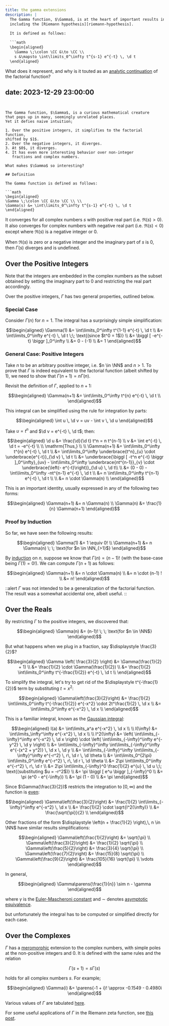 ```yaml
---
title: the gamma extensions
description: |
  The Gamma function, $\Gamma$, is at the heart of important results in mathematics
  including the [Riemann hypothesis][riemann-hypothesis].
  
  It is defined as follows:

  ```math
  \begin{aligned}
    \Gamma \;\colon \CC &\to \CC \\
    s &\mapsto \int\limits_0^\infty t^{s-1} e^{-t} \, \d t
  \end{aligned}
  ```
  
  What does it represent, and why is it touted as an
  [analytic continuation][analytic-continuation]
  of the factorial function?

  [riemann-hypothesis]:    /math/2023-02-riemann-zeta-properties
  [analytic-continuation]: https://en.wikipedia.org/wiki/Analytic_continuation

date: 2023-12-29 23:00:00
---
```


The Gamma function, $\Gamma$, is a curious mathematical creature
that pops up in many, seemingly unrelated places.
Yet it defies naive intuition;

1. Over the positive integers, it simplifies to the factorial function,
shifted by $1$.
2. Over the negative integers, it diverges.
3. At $0$, it diverges.
4. It has even more interesting behavior over non-integer
   fractions and complex numbers.

What makes $\Gamma$ so interesting?

## Definition

The Gamma function is defined as follows:

```math
\begin{aligned}
\Gamma \;\colon \CC &\to \CC \\ \\
\Gamma(s) &= \int\limits_0^\infty t^{s-1} e^{-t} \, \d t
\end{aligned}
```

It converges for all complex numbers $s$ with positive real part
(i.e. $\Re(s) > 0$). It also converges for complex numbers with
negative real part (i.e. $\Re(s) < 0$) except where
$\Re(s)$ is a negative integer or $0$.

When $\Re(s)$ is zero or a negative integer and the imaginary part
of $s$ is $0$, then $\Gamma(s)$ diverges and is undefined.

## Over the Positive Integers

Note that the integers are embedded in the complex numbers
as the subset obtained by setting the imaginary part to $0$
and restricting the real part accordingly.

Over the positive integers, $\Gamma$ has two general properties,
outlined below.

### Special Case

Consider $\Gamma(n)$ for $n = 1$.
The integral has a surprisingly simple simplification:
  
```math
\begin{aligned}
\Gamma(1) &= \int\limits_0^\infty t^{1-1} e^{-t} \, \d t \\

&= \int\limits_0^\infty e^{-t} \, \d t \;\; \text{(since $t^0 = 1$)} \\

&= \biggl [ -e^{-t} \biggr ]_0^\infty \\

&= 0 - (-1) \\

&= 1

\end{aligned}
```

### General Case: Positive Integers

Take $n$ to be an arbitrary positive integer, i.e. $n \in \NN$ and $n > 1$.
To prove that $\Gamma$ is indeed equivalent to the factorial function
(albeit shifted by $1$), we need to show that $\Gamma(n+1) = n \Gamma(n)$.

Revisit the definition of $\Gamma$, applied to $n+1$:

```math
\begin{aligned}
\Gamma(n+1) &= \int\limits_0^\infty t^{n} e^{-t} \, \d t \\
\end{aligned}
```

This integral can be simplified using the rule for integration by parts:

```math
\begin{aligned}
\int u \, \d v = uv - \int v \, \d u
\end{aligned}
```

Take $u = t^n$ and $\d v = e^{-t} \, \d t$; then:

```math
\begin{aligned}
\d u &= \frac{\d}{\d t} t^n = n t^{n-1} \\
v &= \int e^{-t} \, \d t = -e^{-t} \\ \\

\mathrm{Thus,} \\ \\

\Gamma(n+1) &= \int\limits_0^\infty t^{n} e^{-t} \, \d t \\
&= \int\limits_0^\infty \underbrace{t^n}_{u} \cdot \underbrace{e^{-t}}_{\d v} \, \d t \\
&= \underbrace{\biggl [ -t^n e^{-t} \biggr ]_0^\infty}_{uv}
- \int\limits_0^\infty \underbrace{nt^{n-1}}_{v} \cdot \underbrace{\left(- e^{-t}\right)}_{\d u}  \, \d t\\ \\

&= (0 - 0) - \int\limits_0^\infty -nt^{n-1} e^{-t} \, \d t \\

&= n \int\limits_0^\infty t^{n-1} e^{-t} \, \d t \\ \\

&= n \cdot \Gamma(n) \\
\end{aligned}
```

This is an important identity, usually expressed in any
of the following two forms:
  
```math
\begin{aligned}
\Gamma(n+1) &= n \Gamma(n) \\
\Gamma(n) &= \frac{1}{n} \Gamma(n+1)
\end{aligned}
```

### Proof by Induction

So far, we have seen the following results:

```math
\begin{aligned}
\Gamma(1) &= 1 \equiv 0! \\
\Gamma(n+1) &= n \Gamma(n) \; \; \text{for $n \in \NN_{>1}$}
\end{aligned}
```

By [induction][induction] on $n$,
suppose we know that $\Gamma(n) = (n-1)!$
(with the base-case being $\Gamma(1) = 0!$).
We can compute $\Gamma(n+1)$ as follows:
  
```math
\begin{aligned}
\Gamma(n+1) &= n \cdot \Gamma(n) \\
&= n \cdot (n-1) ! \\
&= n!
\end{aligned}
```

::alert
$\Gamma$ was not intended to be a generalization of the factorial function.
The result was a somewhat accidental one, albeit useful.
::

## Over the Reals

By restricting $\Gamma$ to the positive integers, we discovered that:
  
```math
\begin{aligned}
\Gamma(n) &= (n-1)! \; \; \text{for $n \in \NN$}
\end{aligned}
```

But what happens when we plug in a fraction, say $\displaystyle \frac{3}{2}$?

```math
\begin{aligned}
\Gamma \left( \frac{3}{2} \right) &= \Gamma(\frac{1}{2} + 1) \\
&= \frac{1}{2} \cdot \Gamma(\frac{1}{2}) \\
&= \frac{1}{2} \int\limits_0^\infty t^{-\frac{1}{2}} e^{-t} \, \d t \\
\end{aligned}
```

To simplify the integral, let's try to get rid of the $\displaystyle t^{-\frac{1}{2}}$ term
by substituting $t = x^2$:

```math
\begin{aligned}
\Gamma\left(\frac{3}{2}\right) &= \frac{1}{2} \int\limits_0^\infty t^{-\frac{1}{2}} e^{-x^2} \cdot 2t^\frac{1}{2} \, \d x \\
&= \int\limits_0^\infty e^{-x^2} \, \d x \\
\end{aligned}
```

This is a familiar integral, known as the [Gaussian integral][gaussian-integral]:

```math
\begin{aligned}
I(a) &= \int\limits_a^a e^{-x^2} \, \d x \\ \\
I(\infty) &= \int\limits_\infty^\infty e^{-x^2} \, \d x \\ \\

I^2(\infty) &= \left( \int\limits_{-\infty}^\infty e^{-x^2} \, \d x \right) \cdot \left( \int\limits_{-\infty}^\infty e^{-y^2} \, \d y \right) \\

&= \int\limits_{-\infty}^\infty \int\limits_{-\infty}^\infty e^{-(x^2 + y^2)} \, \d x \, \d y \\

&= \int\limits_{-\infty}^\infty \int\limits_{-\infty}^\infty e^{-r^2} \, r\,  \d r \, \d \theta \\

&= \int\limits_0^{2\pi} \int\limits_0^\infty e^{-r^2} \, r\,  \d r \, \d \theta \\

&= 2\pi \int\limits_0^\infty e^{-r^2} \, r\,  \d r \\

&= 2\pi \int\limits_{-\infty}^0 \frac{1}{2} e^{u} \, \d u \;\; \text{(substituting $u = -r^2$)} \\

&= \pi \biggl [ e^u \biggr ]_{-\infty}^0 \\

&= \pi (e^0 - e^{-\infty}) \\

&= \pi (1 - 0) \\ &= \pi
\end{aligned}
```

Since $\Gamma(\frac{3}{2})$ restricts the integration to $[0, \infty)$
and the function is [even][even-function]:

```math
\begin{aligned}
\Gamma\left(\frac{3}{2}\right) &= \frac{1}{2} \int\limits_{-\infty}^\infty e^{-x^2} \, \d x \\
&= \frac{1}{2} \cdot \sqrt{I^2(\infty)} \\
&= \frac{\sqrt{\pi}}{2} \\
\end{aligned}
```
  
Other fractions of the form $\displaystyle \left(n + \frac{1}{2} \right),\, n \in \NN$ have similar results simplifications:

```math
\begin{aligned}
\Gamma\left(\frac{1}{2}\right) &= \sqrt{\pi} \\
\Gamma\left(\frac{3}{2}\right) &= \frac{1}{2} \sqrt{\pi} \\
\Gamma\left(\frac{5}{2}\right) &= \frac{3}{4} \sqrt{\pi} \\
\Gamma\left(\frac{7}{2}\right) &= \frac{15}{8} \sqrt{\pi} \\
\Gamma\left(\frac{9}{2}\right) &= \frac{105}{16} \sqrt{\pi} \\
\vdots
\end{aligned}
```

In general,

```math
\begin{aligned}
\Gamma\parens{\frac{1}{n}} \sim n - \gamma
\end{aligned}
```

where $\gamma$ is the [Euler-Mascheroni constant](https://en.wikipedia.org/wiki/Euler%E2%80%93Mascheroni_constant) and $\sim$ denotes
[asymptotic equivalence][asymptotic-equivalence].

but unfortunately
the integral has to be computed or simplified directly for each case.

## Over the Complexes

$\Gamma$ has a [meromorphic](https://en.wikipedia.org/wiki/Meromorphic_function)
extension to the complex numbers, with simple poles at the non-positive integers
and $0$. It is defined with the same rules and the relation

```math
\displaystyle \Gamma(s+1) = s \Gamma(s)
```

holds for all complex numbers $s$.
For example;

```math
\begin{aligned}
\Gamma(i) &= \parens{-1 + i}! \approx -0.1549 - 0.4980i
\end{aligned}
```

Various values of $\Gamma$ are tabulated [here][gamma-selected-values].

For some useful applications of $\Gamma$ in the Riemann zeta function,
see [this post][riemann-hypothesis].

[riemann-hypothesis]:     /math/2023-02-riemann-zeta-properties
[induction]:              https://en.wikipedia.org/wiki/Mathematical_induction
[gaussian-integral]:      https://en.wikipedia.org/wiki/Gaussian_integral
[even-function]:          https://en.wikipedia.org/wiki/Even_and_odd_functions
[asymptotic-equivalence]: https://en.wikipedia.org/wiki/Asymptotic_equivalence
[gamma-selected-values]:  https://en.wikipedia.org/wiki/Particular_values_of_the_gamma_function
